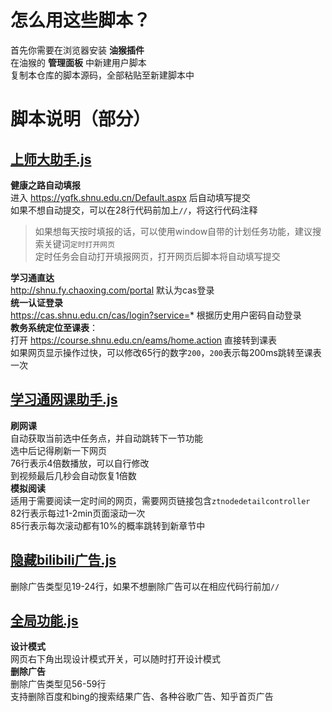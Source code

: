 # 怎么用这些脚本？
首先你需要在浏览器安装 **油猴插件**  
在油猴的 **管理面板** 中新建用户脚本  
复制本仓库的脚本源码，全部粘贴至新建脚本中
# 脚本说明（部分）

## [上师大助手.js](上师大助手.js)
**健康之路自动填报**   
进入 https://yqfk.shnu.edu.cn/Default.aspx 后自动填写提交  
如果不想自动提交，可以在28行代码前加上`//`，将这行代码注释   
>如果想每天按时填报的话，可以使用window自带的计划任务功能，建议搜索关键词`定时打开网页`  
定时任务会自动打开填报网页，打开网页后脚本将自动填写提交

**学习通直达**  
http://shnu.fy.chaoxing.com/portal 默认为cas登录  
**统一认证登录**  
https://cas.shnu.edu.cn/cas/login?service=* 根据历史用户密码自动登录  
**教务系统定位至课表**：  
打开 https://course.shnu.edu.cn/eams/home.action 直接转到课表  
如果网页显示操作过快，可以修改65行的数字`200`，`200`表示每200ms跳转至课表一次

## [学习通网课助手.js](学习通网课助手.js)
**刷网课**  
自动获取当前选中任务点，并自动跳转下一节功能  
选中后记得刷新一下网页  
76行表示4倍数播放，可以自行修改  
到视频最后几秒会自动恢复1倍数  
**模拟阅读**  
适用于需要阅读一定时间的网页，需要网页链接包含`ztnodedetailcontroller`  
82行表示每过1-2min页面滚动一次  
85行表示每次滚动都有10%的概率跳转到新章节中

## [隐藏bilibili广告.js](隐藏bilibili广告.js)
删除广告类型见19-24行，如果不想删除广告可以在相应代码行前加`//`

## [全局功能.js](全局功能.js)
**设计模式**  
网页右下角出现设计模式开关，可以随时打开设计模式  
**删除广告**  
删除广告类型见56-59行  
支持删除百度和bing的搜索结果广告、各种谷歌广告、知乎首页广告